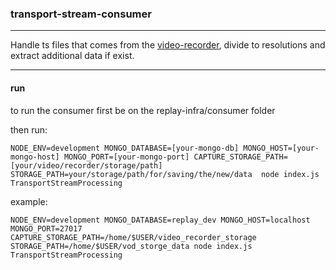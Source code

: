 ### transport-stream-consumer
___

Handle ts files that comes from the [video-recorder](https://github.com/linnovate/replay-infra/tree/develop/video-recorder), divide to resolutions and extract additional data if exist.

___

#### run

to run the consumer first be on the replay-infra/consumer folder

then run:

`NODE_ENV=development MONGO_DATABASE=[your-mongo-db] MONGO_HOST=[your-mongo-host] MONGO_PORT=[your-mongo-port] CAPTURE_STORAGE_PATH=[your/video/recorder/storage/path]
STORAGE_PATH=your/storage/path/for/saving/the/new/data 
node index.js TransportStreamProcessing`

example:

`NODE_ENV=development MONGO_DATABASE=replay_dev MONGO_HOST=localhost MONGO_PORT=27017 CAPTURE_STORAGE_PATH=/home/$USER/video_recorder_storage
STORAGE_PATH=/home/$USER/vod_storge_data
node index.js TransportStreamProcessing`
